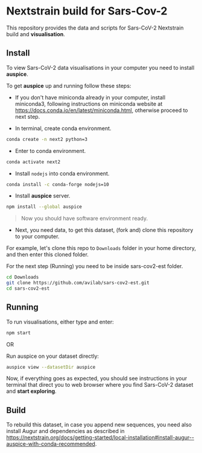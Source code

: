 # Nextstrain build for Sars-Cov-2

This repository provides the data and scripts for Sars-CoV-2 Nextstrain build and **visualisation**.

## Install

To view Sars-CoV-2 data visualisations in your computer you need to install **auspice**.

To get **auspice** up and running follow these steps:

- If you don't have miniconda already in your computer, install miniconda3, following instructions on miniconda website at <https://docs.conda.io/en/latest/miniconda.html>, otherwise proceed to next step.

- In terminal, create conda environment.

```bash
conda create -n next2 python=3
```

- Enter to conda environment.

```bash
conda activate next2
```

- Install `nodejs` into conda environment.

```bash
conda install -c conda-forge nodejs=10
```

- Install **auspice** server.

```bash
npm install --global auspice
```

> Now you should have software environment ready.

- Next, you need data, to get this dataset, (fork and) clone this repository to your computer.

For example, let's clone this repo to `Downloads` folder in your home directory, and then enter this cloned folder.

For the next step (Running) you need to be inside sars-cov2-est folder.

```bash
cd Downloads
git clone https://github.com/avilab/sars-cov2-est.git
cd sars-cov2-est
```

## Running

To run visualisations, either type and enter:

```bash
npm start
```

OR

Run auspice on your dataset directly:

```bash
auspice view --datasetDir auspice
```

Now, if everything goes as expected, you should see instructions in your terminal that direct you to web browser where you find Sars-CoV-2 dataset and **start exploring**.

## Build

To rebuild this dataset, in case you append new sequences,
you need also install Augur and dependencies as described in <https://nextstrain.org/docs/getting-started/local-installation#install-augur--auspice-with-conda-recommended>.

